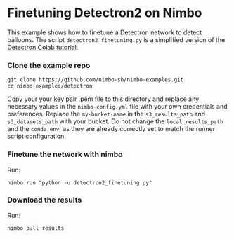 # Finetuning Detectron2 on Nimbo

This example shows how to finetune a Detectron network to detect balloons. The script `detectron2_finetuning.py` is a simplified version of the [Detectron Colab tutorial](https://colab.research.google.com/drive/16jcaJoc6bCFAQ96jDe2HwtXj7BMD_-m5).

### Clone the example repo
```
git clone https://github.com/nimbo-sh/nimbo-examples.git
cd nimbo-examples/detectron
```

Copy your your key pair .pem file to this directory and replace any necessary values in the `nimbo-config.yml` file with your own credentials and preferences.
Replace the `my-bucket-name` in the `s3_results_path` and `s3_datasets_path` with your bucket.
Do not change the `local_results_path` and the `conda_env`, as they are already correctly set to match the runner script configuration.

### Finetune the network with nimbo
Run:
```
nimbo run "python -u detectron2_finetuning.py"
```

### Download the results
Run:
```
nimbo pull results
```
